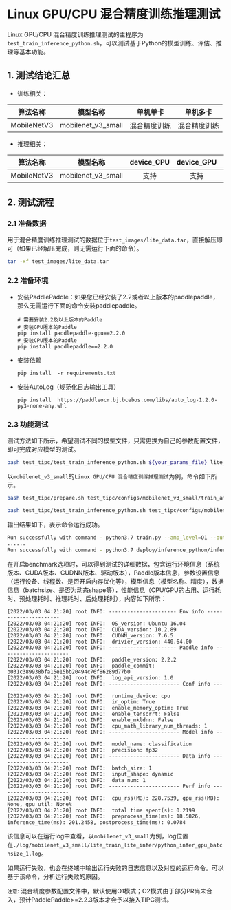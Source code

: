 # Linux GPU/CPU 混合精度训练推理测试

Linux GPU/CPU 混合精度训练推理测试的主程序为`test_train_inference_python.sh`，可以测试基于Python的模型训练、评估、推理等基本功能。

## 1. 测试结论汇总

- 训练相关：

| 算法名称 | 模型名称 | 单机单卡 | 单机多卡 |
|  :----: |   :----:  |    :----:  |  :----:   |
|  MobileNetV3  | mobilenet_v3_small | 混合精度训练 | 混合精度训练 |


- 推理相关：

| 算法名称 | 模型名称 | device_CPU | device_GPU | batchsize |
|  :----:   |  :----: |   :----:   |  :----:  |   :----:   |
|  MobileNetV3   |  mobilenet_v3_small |  支持 | 支持 | 1 |


## 2. 测试流程

### 2.1 准备数据

用于混合精度训练推理测试的数据位于`test_images/lite_data.tar`，直接解压即可（如果已经解压完成，则无需运行下面的命令）。

```bash
tar -xf test_images/lite_data.tar
```

### 2.2 准备环境


- 安装PaddlePaddle：如果您已经安装了2.2或者以上版本的paddlepaddle，那么无需运行下面的命令安装paddlepaddle。
    ```
    # 需要安装2.2及以上版本的Paddle
    # 安装GPU版本的Paddle
    pip install paddlepaddle-gpu==2.2.0
    # 安装CPU版本的Paddle
    pip install paddlepaddle==2.2.0
    ```

- 安装依赖
    ```
    pip install  -r requirements.txt
    ```
- 安装AutoLog（规范化日志输出工具）
    ```
    pip install  https://paddleocr.bj.bcebos.com/libs/auto_log-1.2.0-py3-none-any.whl
    ```

### 2.3 功能测试


测试方法如下所示，希望测试不同的模型文件，只需更换为自己的参数配置文件，即可完成对应模型的测试。

```bash
bash test_tipc/test_train_inference_python.sh ${your_params_file} lite_train_lite_infer
```

以`mobilenet_v3_small`的`Linux GPU/CPU 混合精度训练推理测试`为例，命令如下所示。

```bash
bash test_tipc/prepare.sh test_tipc/configs/mobilenet_v3_small/train_amp_infer_python.txt lite_train_lite_infer
```

```bash
bash test_tipc/test_train_inference_python.sh test_tipc/configs/mobilenet_v3_small/train_amp_infer_python.txt lite_train_lite_infer
```

输出结果如下，表示命令运行成功。

```bash
Run successfully with command - python3.7 train.py --amp_level=O1 --output-dir=./log/mobilenet_v3_small/lite_train_lite_infer/amp_train_gpus_0 --epochs=5   --batch-size=4!
......
Run successfully with command - python3.7 deploy/inference_python/infer.py --use-gpu=False --model-dir=./log/mobilenet_v3_small/lite_train_lite_infer/amp_train_gpus_0,1 --batch-size=1   --benchmark=True > ./log/mobilenet_v3_small/lite_train_lite_infer/python_infer_cpu_batchsize_1.log 2>&1 !
```

在开启benchmark选项时，可以得到测试的详细数据，包含运行环境信息（系统版本、CUDA版本、CUDNN版本、驱动版本），Paddle版本信息，参数设置信息（运行设备、线程数、是否开启内存优化等），模型信息（模型名称、精度），数据信息（batchsize、是否为动态shape等），性能信息（CPU/GPU的占用、运行耗时、预处理耗时、推理耗时、后处理耗时），内容如下所示：

```
[2022/03/03 04:21:20] root INFO: ---------------------- Env info ----------------------
[2022/03/03 04:21:20] root INFO:  OS_version: Ubuntu 16.04
[2022/03/03 04:21:20] root INFO:  CUDA_version: 10.2.89
[2022/03/03 04:21:20] root INFO:  CUDNN_version: 7.6.5
[2022/03/03 04:21:20] root INFO:  drivier_version: 440.64.00
[2022/03/03 04:21:20] root INFO: ---------------------- Paddle info ----------------------
[2022/03/03 04:21:20] root INFO:  paddle_version: 2.2.2
[2022/03/03 04:21:20] root INFO:  paddle_commit: b031c389938bfa15e15bb20494c76f86289d77b0
[2022/03/03 04:21:20] root INFO:  log_api_version: 1.0
[2022/03/03 04:21:20] root INFO: ----------------------- Conf info -----------------------
[2022/03/03 04:21:20] root INFO:  runtime_device: cpu
[2022/03/03 04:21:20] root INFO:  ir_optim: True
[2022/03/03 04:21:20] root INFO:  enable_memory_optim: True
[2022/03/03 04:21:20] root INFO:  enable_tensorrt: False
[2022/03/03 04:21:20] root INFO:  enable_mkldnn: False
[2022/03/03 04:21:20] root INFO:  cpu_math_library_num_threads: 1
[2022/03/03 04:21:20] root INFO: ----------------------- Model info ----------------------
[2022/03/03 04:21:20] root INFO:  model_name: classification
[2022/03/03 04:21:20] root INFO:  precision: fp32
[2022/03/03 04:21:20] root INFO: ----------------------- Data info -----------------------
[2022/03/03 04:21:20] root INFO:  batch_size: 1
[2022/03/03 04:21:20] root INFO:  input_shape: dynamic
[2022/03/03 04:21:20] root INFO:  data_num: 1
[2022/03/03 04:21:20] root INFO: ----------------------- Perf info -----------------------
[2022/03/03 04:21:20] root INFO:  cpu_rss(MB): 228.7539, gpu_rss(MB): None, gpu_util: None%
[2022/03/03 04:21:20] root INFO:  total time spent(s): 0.2199
[2022/03/03 04:21:20] root INFO:  preprocess_time(ms): 18.5826, inference_time(ms): 201.2458, postprocess_time(ms): 0.0784
```

该信息可以在运行log中查看，以`mobilenet_v3_small`为例，log位置在`./log/mobilenet_v3_small/lite_train_lite_infer/python_infer_gpu_batchsize_1.log`。

如果运行失败，也会在终端中输出运行失败的日志信息以及对应的运行命令。可以基于该命令，分析运行失败的原因。

`注意`: 混合精度参数配置文件中，默认使用O1模式；O2模式由于部分PR尚未合入，预计PaddlePaddle>=2.2.3版本才会予以接入TIPC测试。
